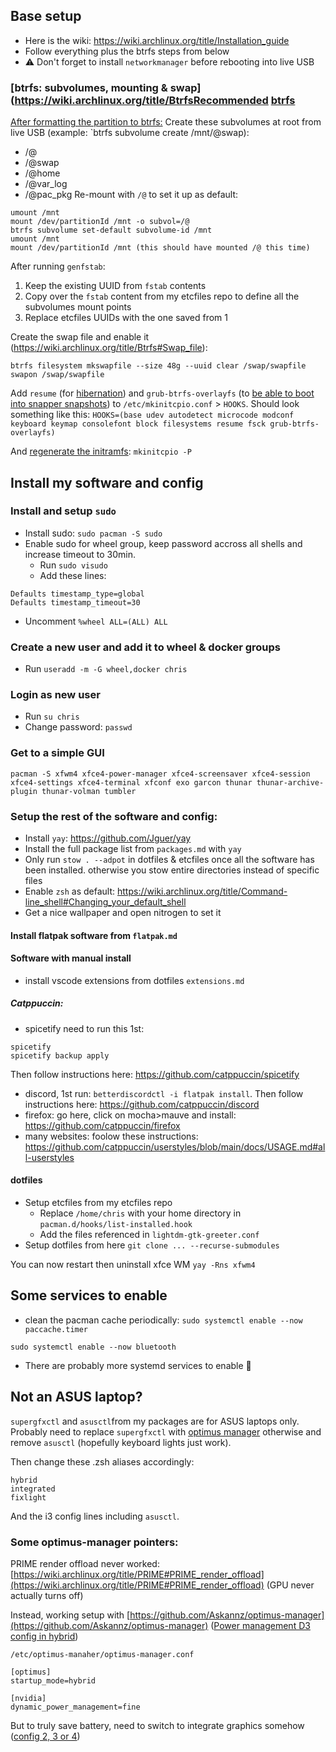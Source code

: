 ## Base setup
- Here is the wiki: https://wiki.archlinux.org/title/Installation_guide
- Follow everything plus the btrfs steps from below
- ⚠ Don't forget to install `networkmanager` before rebooting into live USB

### [btrfs: subvolumes, mounting & swap](https://wiki.archlinux.org/title/BtrfsRecommended [btrfs](https://wiki.archlinux.org/title/Btrfs) 
 [After formatting the partition to btrfs:](https://wiki.archlinux.org/title/Installation_guide#Format_the_partitions)
Create these subvolumes at root from live USB (example: `btrfs subvolume create /mnt/@swap):
- /@
- /@swap
- /@home
- /@var_log
- /@pac_pkg
Re-mount with `/@` to set it up as default:
```
umount /mnt
mount /dev/partitionId /mnt -o subvol=/@
btrfs subvolume set-default subvolume-id /mnt
umount /mnt
mount /dev/partitionId /mnt (this should have mounted /@ this time)
```

After running `genfstab`:
1. Keep the existing UUID from `fstab` contents
2. Copy over the `fstab` content from my etcfiles repo to define all the subvolumes mount points
3. Replace etcfiles UUIDs with the one saved from 1

Create the swap file and enable it (https://wiki.archlinux.org/title/Btrfs#Swap_file):
```
btrfs filesystem mkswapfile --size 48g --uuid clear /swap/swapfile
swapon /swap/swapfile
```

Add `resume` (for [hibernation](https://wiki.archlinux.org/title/Power_management/Suspend_and_hibernate#Hibernation)) and `grub-btrfs-overlayfs` (to [be able to boot into snapper snapshots](https://wiki.archlinux.org/title/Snapper#Booting_into_read-only_snapshots)) to `/etc/mkinitcpio.conf` > `HOOKS`. Should look something like this:
`HOOKS=(base udev autodetect microcode modconf keyboard keymap consolefont block filesystems resume fsck grub-btrfs-overlayfs)`

And [regenerate the initramfs](https://wiki.archlinux.org/title/Regenerate_the_initramfs "Regenerate the initramfs"):
`mkinitcpio -P`
## Install my software and config
### Install and setup `sudo`
- Install sudo: `sudo pacman -S sudo`
- Enable sudo for wheel group, keep password accross all shells and increase timeout to 30min. 
  - Run `sudo visudo`
  - Add these lines:
```shell
Defaults timestamp_type=global
Defaults timestamp_timeout=30
```
  - Uncomment `%wheel ALL=(ALL) ALL`

### Create a new user and add it to wheel & docker groups
- Run `useradd -m -G wheel,docker chris`

### Login as new user
- Run `su chris`
- Change password: `passwd`

### Get to a simple GUI
```
pacman -S xfwm4 xfce4-power-manager xfce4-screensaver xfce4-session xfce4-settings xfce4-terminal xfconf exo garcon thunar thunar-archive-plugin thunar-volman tumbler
```
### Setup the rest of the software and config:
- Install `yay`: https://github.com/Jguer/yay
- Install the full package list from `packages.md` with `yay`
- Only run `stow . --adpot` in dotfiles & etcfiles once all the software has been installed. otherwise you stow entire directories instead of specific files
- Enable `zsh` as default: https://wiki.archlinux.org/title/Command-line_shell#Changing_your_default_shell
- Get a nice wallpaper and open nitrogen to set it

#### Install flatpak software from `flatpak.md`
#### Software with manual install
- install vscode extensions from dotfiles `extensions.md`
##### Catppuccin:
- spicetify need to run this 1st: 
```
spicetify
spicetify backup apply
```
Then follow instructions here: https://github.com/catppuccin/spicetify

- discord, 1st run: `betterdiscordctl -i flatpak install`. Then follow instructions here: https://github.com/catppuccin/discord
- firefox: go here, click on mocha>mauve and install: https://github.com/catppuccin/firefox
- many websites: foolow these instructions: https://github.com/catppuccin/userstyles/blob/main/docs/USAGE.md#all-userstyles
#### dotfiles
- Setup etcfiles from my etcfiles repo
	- Replace `/home/chris` with your home directory in `pacman.d/hooks/list-installed.hook`
	- Add the files referenced in `lightdm-gtk-greeter.conf`
- Setup dotfiles from here `git clone ... --recurse-submodules`

You can now restart then uninstall xfce WM `yay -Rns xfwm4`

## Some services to enable
- clean the pacman cache periodically: `sudo systemctl enable --now paccache.timer`
```
sudo systemctl enable --now bluetooth
```
- There are probably more systemd services to enable 💁

## Not an ASUS laptop?
`supergfxctl` and `asusctl`from my packages are for ASUS laptops only. Probably need to replace `supergfxctl` with [optimus manager](https://github.com/Askannz/optimus-manager) otherwise and remove `asusctl` (hopefully keyboard lights just work).

Then change these .zsh aliases accordingly:
```
hybrid
integrated
fixlight
```

And the i3 config lines including `asusctl`.

### Some optimus-manager pointers:
PRIME render offload never worked: [https://wiki.archlinux.org/title/PRIME#PRIME_render_offload](https://wiki.archlinux.org/title/PRIME#PRIME_render_offload) (GPU never actually turns off)

Instead, working setup with [https://github.com/Askannz/optimus-manager](https://github.com/Askannz/optimus-manager) ([Power management D3 config in hybrid](https://github.com/Askannz/optimus-manager/wiki/A-guide--to-power-management-options#configuration-1--dynamic-power-management-inside-the-nvidia-driver-runtime-d3-power-management))
```
/etc/optimus-manaher/optimus-manager.conf 

[optimus]
startup_mode=hybrid 

[nvidia]
dynamic_power_management=fine
```

But to truly save battery, need to switch to integrate graphics somehow ([config 2, 3 or 4](https://github.com/Askannz/optimus-manager/wiki/A-guide--to-power-management-options))